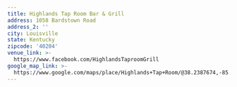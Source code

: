 ```yaml
---
title: Highlands Tap Room Bar & Grill
address: 1058 Bardstown Road
address_2: ''
city: Louisville
state: Kentucky
zipcode: '40204'
venue_link: >-
  https://www.facebook.com/HighlandsTaproomGrill
google_map_link: >-
  https://www.google.com/maps/place/Highlands+Tap+Room/@38.2387674,-85.7241793,17z/data=!3m1!4b1!4m5!3m4!1s0x88690cd2879b232b:0xf25bbfae0b7772e1!8m2!3d38.2387674!4d-85.7219906
---
```

